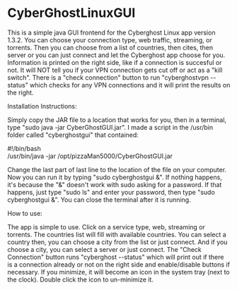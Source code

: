 # CyberGhostLinuxGUI

 This is a simple java GUI frontend for the Cyberghost Linux app version 1.3.2. You can choose your connection type, web traffic, streaming, or torrents. Then you can choose from a list of countries, then cites, then server or you can just connect and let the Cyberghost app choose for you. Information is printed on the right side, like if a connection is succesful or not. It will NOT tell you if your VPN connection gets cut off or act as a "kill switch". There is a "check connection" button to run "cyberghostvpn --status" which checks for any VPN connections and it will print the results on the right.
 
 Installation Instructions:
 
 Simply copy the JAR file to a location that works for you, then in a terminal, type "sudo java -jar CyberGhostGUI.jar". I made a script in the /usr/bin folder called "cyberghostgui" that contained:

#!/bin/bash <br>
/usr/bin/java -jar /opt/pizzaMan5000/CyberGhostGUI.jar

Change the last part of last line to the location of the file on your computer. Now you can run it by typing "sudo cyberghostgui &". If nothing happens, it's because the "&" doesn't work with sudo asking for a password. If that happens, just type "sudo ls" and enter your password, then type "sudo cyberghostgui &". You can close the terminal after it is running.

How to use:

The app is simple to use. Click on a service type, web, streaming or torrents. The countries list will fill with available countries. You can select a country then, you can choose a city from the list or just connect. And if you choose a city, you can select a server or just connect. The "Check Connection" button runs "cyberghost --status" which will print out if there is a connection already or not on the right side and enable/disable buttons if necessary. If you minimize, it will become an icon in the system tray (next to the clock). Double click the icon to un-minimize it.
